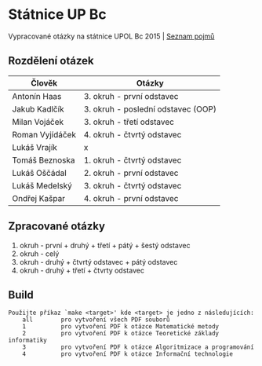 ﻿# Státnice UP Bc
Vypracované otázky na státnice UPOL Bc 2015 | [Seznam pojmů](http://www.inf.upol.cz/downloads/studium/2015_INFv01_bc.pdf)

## Rozdělení otázek

| Člověk           | Otázky                                                |
| ---------------- | ----------------------------------------------------- |
| Antonín Haas     | 3. okruh - první odstavec                             |
| Jakub Kadlčík    | 3. okruh - poslední odstavec (OOP)                    |
| Milan Vojáček    | 3. okruh - třetí odstavec                             |
| Roman Vyjídáček  | 4. okruh - čtvrtý odstavec                            |
| Lukáš Vrajík     | x                                                     |
| Tomáš Beznoska   | 1. okruh - čtvrtý odstavec                            |
| Lukáš Oščádal    | 2. okruh - první odstavec                             |
| Lukáš Medelský   | 3. okruh - čtvrtý odstavec                            |
| Ondřej Kašpar    | 4. okruh - první odstavec         		 	   |

## Zpracované otázky
1. okruh - první + druhý + třetí + pátý + šestý odstavec <br />
2. okruh - celý <br />
3. okruh - druhý + čtvrtý odstavec + pátý odstavec<br />
4. okruh - druhý + třetí + čtvrty odstavec <br />


## Build

	Použijte příkaz `make <target>' kde <target> je jedno z následujících:
	    all        pro vytvoření všech PDF souborů
	    1          pro vytvoření PDF k otázce Matematické metody
	    2          pro vytvoření PDF k otázce Teoretické základy informatiky
	    3          pro vytvoření PDF k otázce Algoritmizace a programování
	    4          pro vytvoření PDF k otázce Informační technologie
